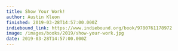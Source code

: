 ```yaml
---
title: Show Your Work!
author: Austin Kleon
finished: 2019-03-28T14:57:00.000Z
indiebound_link: https://www.indiebound.org/book/9780761178972
image: /images/books/2019/show-your-work.jpg
date: 2019-03-28T14:57:00.000Z
---
```

